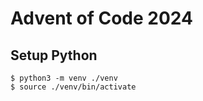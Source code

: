 # Advent of Code 2024

## Setup Python
```
$ python3 -m venv ./venv
$ source ./venv/bin/activate
```